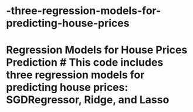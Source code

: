 # -three-regression-models-for-predicting-house-prices
# Regression Models for House Prices Prediction # This code includes three regression models for predicting house prices: SGDRegressor, Ridge, and Lasso
